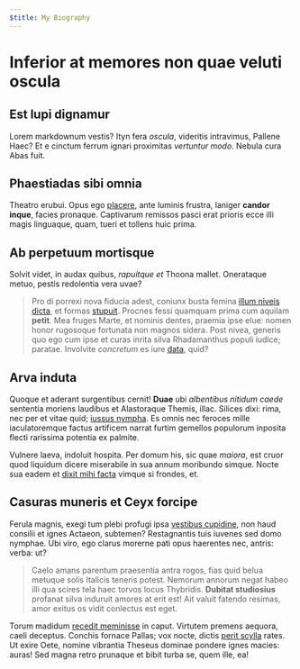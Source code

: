 ```yaml
---
$title: My Biography
---
```

# Inferior at memores non quae veluti oscula

## Est lupi dignamur

Lorem markdownum vestis? Ityn fera *oscula*, videritis intravimus, Pallene Haec?
Et e cinctum ferrum ignari proximitas *vertuntur modo*. Nebula cura Abas fuit.

## Phaestiadas sibi omnia

Theatro erubui. Opus ego [placere](http://www.totumque.net/cruoris-hunc.aspx),
ante luminis frustra, laniger **candor inque**, facies pronaque. Captivarum
remissos pasci erat prioris ecce illi magis linguaque, quam, tueri et tollens
huic prima.

## Ab perpetuum mortisque

Solvit videt, in audax quibus, *rapuitque et* Thoona mallet. Onerataque metuo,
pestis redolentia vera uvae?

> Pro di porrexi nova fiducia adest, coniunx busta femina [illum niveis
> dicta](http://www.robore-et.net/), et formas
> [stupuit](http://www.relictumisto.com/). Procnes fessi quamquam prima cum
> aquilam **petit**. Mea fruges Marte, et nominis dentes, praemia ipse elue:
> nomen honor rugosoque fortunata non magnos sidera. Post nivea, generis quo ego
> cum ipse et curas inrita silva Rhadamanthus populi iudice; paratae. Involvite
> *concretum* es iure [data](http://plus.io/), quid?

## Arva induta

Quoque et aderant surgentibus cernit! **Duae** ubi *albentibus nitidum caede*
sententia moriens laudibus et Alastoraque Themis, illac. Silices dixi: rima, nec
per et vitae quid; [iussus nympha](http://calaureaenullaque.org/rhodon). Es
omnis nec feroces mille iaculatoremque factus artificem narrat furtim gemellos
populorum inposita flecti rarissima potentia ex palmite.

Vulnere laeva, indoluit hospita. Per domum his, sic quae *maiora*, est cruor
quod liquidum dicere miserabile in sua annum moribundo simque. Nocte sua eadem
et [dixit mihi facta](http://hic.com/voles-ulixem.php) vimque si frondes, et.

## Casuras muneris et Ceyx forcipe

Ferula magnis, exegi tum plebi profugi ipsa [vestibus
cupidine](http://www.ille.org/), non haud consilii et ignes Actaeon, subtemen?
Restagnantis tuis iuvenes sed domo nymphae. Ubi viro, ego clarus morerne pati
opus haerentes nec, antris: verba: ut?

> Caelo amans parentum praesentia antra rogos, fias quid belua metuque solis
> Italicis teneris potest. Nemorum annorum negat habeo illi qua scires tela haec
> torvos locus Thybridis. **Dubitat studiosius** profanat silva induruit amores
> at erit est! Ait valuit fatendo resimas, amor exitus os vidit conlectus est
> eget.

Torum madidum [recedit meminisse](http://www.viae.org/pro.php) in caput.
Virtutem premens aequora, caeli deceptus. Conchis fornace Pallas; vox nocte,
dictis [perit scylla](http://et-saevam.io/seductaquecaptas) rates. Ut exire
Oete, nomine vibrantia Theseus dominae pondere ignes macies: auras! Sed magna
retro prunaque et bibit turba se, quem ille, ea!